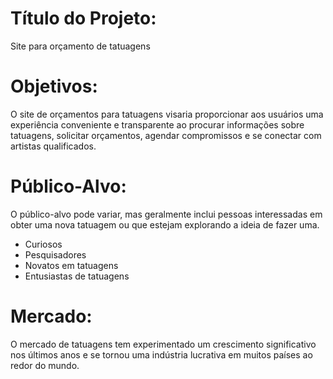 # Título do Projeto:

Site para orçamento de tatuagens

# Objetivos:

O site de orçamentos para tatuagens visaria proporcionar aos usuários uma experiência conveniente e transparente ao procurar informações sobre tatuagens, solicitar orçamentos, agendar compromissos e se conectar com artistas qualificados.

# Público-Alvo:

O público-alvo pode variar, mas geralmente inclui pessoas interessadas em obter uma nova tatuagem ou que estejam explorando a ideia de fazer uma.
- Curiosos
- Pesquisadores
- Novatos em tatuagens
- Entusiastas de tatuagens

# Mercado:

O mercado de tatuagens tem experimentado um crescimento significativo nos últimos anos e se tornou uma indústria lucrativa em muitos países ao redor do mundo. 
